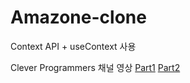 # Amazone-clone

Context API + useContext 사용
 
Clever Programmers 채널
영상
[Part1](https://youtu.be/RDV3Z1KCBvo)
[Part2](https://youtu.be/iRwE2YTZsjQ)

